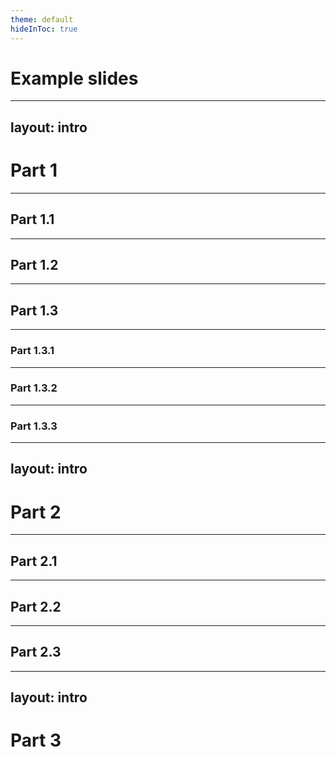```yaml
---
theme: default
hideInToc: true
---
```


# Example slides

---
layout: intro
---

# Part 1

---

## Part 1.1 <img alt="" src="https://sli.dev/logo-title.png" class="inline h-1em" />

---

## Part 1.2

---

## Part 1.3

---

### Part 1.3.1

---

### Part 1.3.2

---

### Part 1.3.3

---
layout: intro
---

# Part 2

---

## Part 2.1

---

## Part 2.2

---

## Part 2.3

---
layout: intro
---

# Part 3
